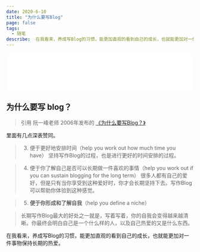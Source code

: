 ```yaml
---
date: 2020-6-10
title: "为什么要写Blog"
page: false
tags:
  - 随笔
describe:  在我看来，养成写Blog的习惯，能更加直观的看到自己的成长，也就能更加对一件事物保持长期的热爱。
---
```

<iframe frameborder="no" border="0" marginwidth="0" marginheight="0" width=100% height=100 src="//music.163.com/outchain/player?type=2&id=28613314&auto=0&height=66"></iframe>


## 为什么要写 blog？
> 引用 阮一峰老师 2006年发布的 [《为什么要写Blog？》](http://www.ruanyifeng.com/blog/2006/12/why_i_keep_blogging.html)

> 
>
里面有几点深表赞同。
> 3. 便于更好地安排时间（help you work out how much time you have）
> 坚持写作Blog的过程，也是进行更好的时间安排的过程。

> 4. 便于你了解自己是否可以长期做一件喜欢的事情（help you work out if you can sustain blogging for the long term）
>很多人都有自己的爱好，但是只有当你享受到这种爱好时，你才会长期坚持下去。写作Blog可以帮助你体验到这种感觉。

> 5. **便于你形成和了解自我**（help you define a niche）

> 长期写作Blog最大的好处之一就是，写着写着，你的自我会变得越来越清晰。你最终会明白自己是一个什么样的人，以及自己热爱的又是什么东西。

在我看来，养成写Blog的习惯，能更加直观的看到自己的成长，也就能更加对一件事物保持长期的热爱。